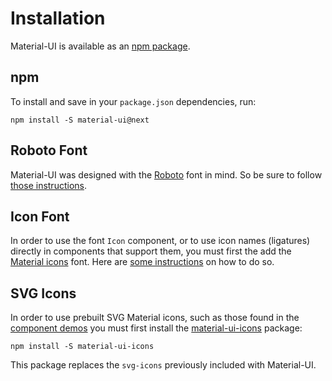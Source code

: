 # Installation

Material-UI is available as an [npm package](https://www.npmjs.org/package/material-ui).

## npm

To install and save in your `package.json` dependencies, run:

```
npm install -S material-ui@next
```

## Roboto Font

Material-UI was designed with the [Roboto](http://www.google.com/fonts/specimen/Roboto)
font in mind. So be sure to follow [those instructions](/style/typography#general).

## Icon Font

In order to use the font `Icon` component, or to use icon names (ligatures) directly in components
that support them, you must first the add the [Material icons](https://material.io/icons/) font.
Here are [some instructions](http://google.github.io/material-design-icons/#icon-font-for-the-web)
on how to do so.

## SVG Icons

In order to use prebuilt SVG Material icons, such as those found in the [component demos](/component-demos)
you must first install the [material-ui-icons](https://www.npmjs.org/package/material-ui-icons) package:

```
npm install -S material-ui-icons
```

This package replaces the `svg-icons` previously included with Material-UI.

